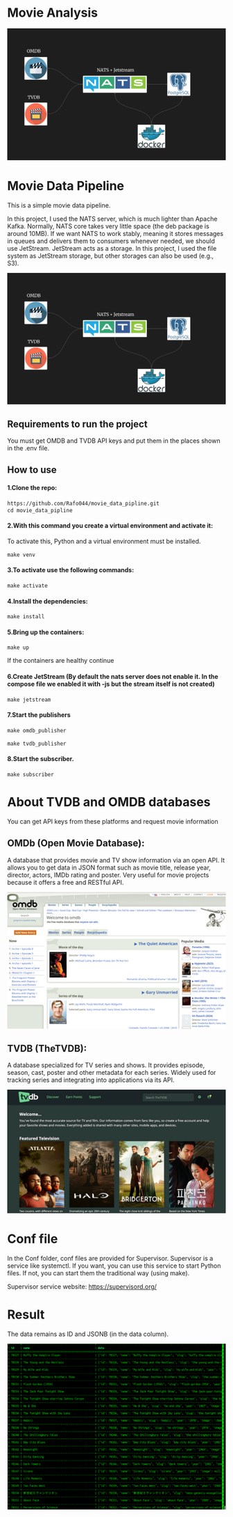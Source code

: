 # Movie Analysis

![Cover Image](../assets/images/projects/Movie_Analysis/pipeline.png)




# Movie Data Pipeline

This is a simple movie data pipeline.

In this project, I used the NATS server, which is much lighter than Apache Kafka. Normally, NATS core takes very little space (the deb package is around 10MB). If we want NATS to work stably, meaning it stores messages in queues and delivers them to consumers whenever needed, we should use JetStream.
JetStream acts as a storage. In this project, I used the file system as JetStream storage, but other storages can also be used (e.g., S3).


![Data Pipeline](../assets/images/projects/Movie_Analysis/pipeline.png)

##  Requirements to run the project

You must get OMDB and TVDB API keys and put them in the places shown in the .env file.


## How to use

#### 1.Clone the repo:
```
https://github.com/Rafo044/movie_data_pipline.git
cd movie_data_pipline
```

#### 2.With this command you create a virtual environment and activate it:
To activate this, Python and a virtual environment must be installed.

```
make venv
```

#### 3.To activate use the following commands:
```
make activate
```


#### 4.Install the dependencies:
```
make install
```

#### 5.Bring up the containers:
```
make up
```
If the containers are healthy continue

#### 6.Create JetStream (By default the nats server does not enable it. In the compose file we enabled it with -js but the stream itself is not created)

```
make jetstream
```
#### 7.Start the publishers
```
make omdb_publisher
```
```
make tvdb_publisher
```

#### 8.Start the subscriber.
```
make subscriber
```

# About TVDB and OMDB databases


You can get API keys from these platforms and request movie information


## OMDb (Open Movie Database):

A database that provides movie and TV show information via an open API.
It allows you to get data in JSON format such as movie title, release year, director, actors, IMDb rating and poster.
Very useful for movie projects because it offers a free and RESTful API.

![Omdb](../assets/images/projects/Movie_Analysis/omdb.png)


## TVDB (TheTVDB):

A database specialized for TV series and shows.
It provides episode, season, cast, poster and other metadata for each series.
Widely used for tracking series and integrating into applications via its API.

![Oomdb](../assets/images/projects/Movie_Analysis/tvdb.png)


# Conf file

In the Conf folder, conf files are provided for Supervisor. Supervisor is a service like systemctl.
If you want, you can use this service to start Python files. If not, you can start them the traditional way (using make).

Supervisor service website:
https://supervisord.org/

# Result

The data remains as ID and JSONB (in the data column).

![Postgres view ](../assets/images/projects/Movie_Analysis/pgdata.png)
